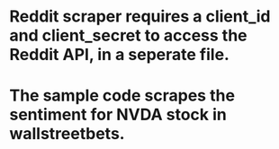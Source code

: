 # Reddit scraper requires a client_id and client_secret to access the Reddit API, in a seperate file.
# The sample code scrapes the sentiment for NVDA stock in wallstreetbets.
